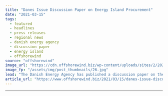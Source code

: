 ```yaml
---
title: "Danes Issue Discussion Paper on Energy Island Procurement"
date: "2021-03-15"
tags: 
  - featured
  - headlines
  - press releases
  - regional news
  - danish energy agency
  - discussion paper
  - energy island
  - offshorewind
source: "offshorewind"
image_url: "https://cdn.offshorewind.biz/wp-content/uploads/sites/2/2021/03/15145006/Danes-Issue-Discussion-Paper-on-Energy-Island-Procurement.jpg"
image_fp: "/assets/img/post_thumbnails/26.jpg"
lead: "The Danish Energy Agency has published a discussion paper on the procurement framework for"
article_url: "https://www.offshorewind.biz/2021/03/15/danes-issue-discussion-paper-on-energy-island-procurement/"
---
```


---
